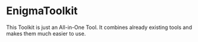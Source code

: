 # EnigmaToolkit

This Toolkit is just an All-in-One Tool. It combines already existing tools and makes them much easier to use.
